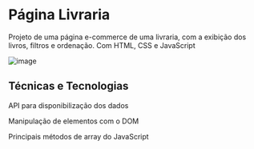 # <h1>Página Livraria</h1>
<p>Projeto de uma página e-commerce de uma livraria, com a exibição dos livros, filtros e ordenação. Com HTML, CSS e JavaScript</p>

![image](https://user-images.githubusercontent.com/115930506/213916827-2b9eadcb-299b-41c6-88be-3077b0bfdf6c.png)

<h2>Técnicas e Tecnologias</h2>
<p>API para disponibilização dos dados</p>
<p>Manipulação de elementos com o DOM</p>
<p>Principais métodos de array do JavaScript</p>

